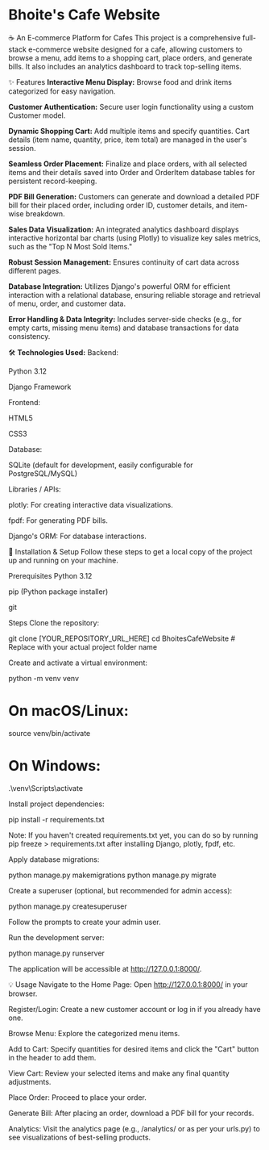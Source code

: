 # Bhoite's Cafe Website
☕ An E-commerce Platform for Cafes
This project is a comprehensive full-stack e-commerce website designed for a cafe, allowing customers to browse a menu, add items to a shopping cart, place orders, and generate bills. It also includes an analytics dashboard to track top-selling items.

✨ Features
<b>Interactive Menu Display:</b> Browse food and drink items categorized for easy navigation.

<b>Customer Authentication:</b> Secure user login functionality using a custom Customer model.

<b>Dynamic Shopping Cart:</b> Add multiple items and specify quantities. Cart details (item name, quantity, price, item total) are managed in the user's session.

<b>Seamless Order Placement:</b> Finalize and place orders, with all selected items and their details saved into Order and OrderItem database tables for persistent record-keeping.

<b>PDF Bill Generation:</b> Customers can generate and download a detailed PDF bill for their placed order, including order ID, customer details, and item-wise breakdown.

<b>Sales Data Visualization:</b> An integrated analytics dashboard displays interactive horizontal bar charts (using Plotly) to visualize key sales metrics, such as the "Top N Most Sold Items."

<b>Robust Session Management:</b> Ensures continuity of cart data across different pages.

<b>Database Integration:</b> Utilizes Django's powerful ORM for efficient interaction with a relational database, ensuring reliable storage and retrieval of menu, order, and customer data.

<b>Error Handling & Data Integrity:</b> Includes server-side checks (e.g., for empty carts, missing menu items) and database transactions for data consistency.

🛠️ <b>Technologies Used:</b>
Backend:

Python 3.12

Django Framework

Frontend:

HTML5

CSS3

Database:

SQLite (default for development, easily configurable for PostgreSQL/MySQL)

Libraries / APIs:

plotly: For creating interactive data visualizations.

fpdf: For generating PDF bills.

Django's ORM: For database interactions.

🚀 Installation & Setup
Follow these steps to get a local copy of the project up and running on your machine.

Prerequisites
Python 3.12

pip (Python package installer)

git

Steps
Clone the repository:

git clone [YOUR_REPOSITORY_URL_HERE]
cd BhoitesCafeWebsite # Replace with your actual project folder name


Create and activate a virtual environment:

python -m venv venv
# On macOS/Linux:
source venv/bin/activate
# On Windows:
.\venv\Scripts\activate


Install project dependencies:

pip install -r requirements.txt


Note: If you haven't created requirements.txt yet, you can do so by running pip freeze > requirements.txt after installing Django, plotly, fpdf, etc.

Apply database migrations:

python manage.py makemigrations
python manage.py migrate


Create a superuser (optional, but recommended for admin access):

python manage.py createsuperuser


Follow the prompts to create your admin user.

Run the development server:

python manage.py runserver


The application will be accessible at http://127.0.0.1:8000/.

💡 Usage
Navigate to the Home Page: Open http://127.0.0.1:8000/ in your browser.

Register/Login: Create a new customer account or log in if you already have one.

Browse Menu: Explore the categorized menu items.

Add to Cart: Specify quantities for desired items and click the "Cart" button in the header to add them.

View Cart: Review your selected items and make any final quantity adjustments.

Place Order: Proceed to place your order.

Generate Bill: After placing an order, download a PDF bill for your records.

Analytics: Visit the analytics page (e.g., /analytics/ or as per your urls.py) to see visualizations of best-selling products.
